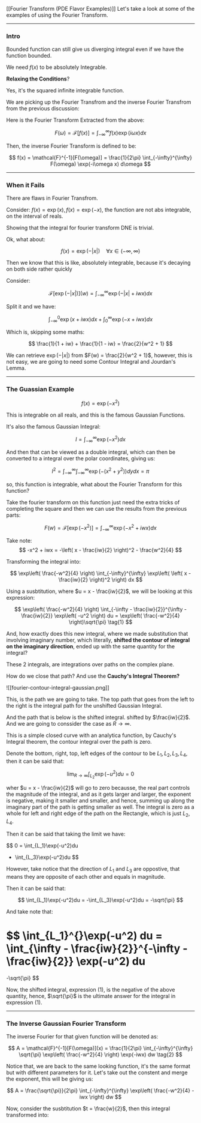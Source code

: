 [[Fourier Transform (PDE Flavor Examples)]]
Let's take a look at some of the examples of using the Fourier Transform.

---
### **Intro**

Bounded function can still give us diverging integral even if we have the function bounded. 

We need $f(x)$ to be absolutely Integrable. 

**Relaxing the Conditions**? 

Yes, it's the squared infinite integrable function. 

We are picking up the Fourier Transfrom and the inverse Fourier Transfrom from the previous discussion: 

Here is the Fourier Transform Extracted from the above: 

$$
F(\omega) = \mathcal{F}[f(x)] = 
\int_{-\infty}^{\infty} 
    f(x)\exp(i\omega x)
dx
$$

Then, the inverse Fourier Transform is defined to be: 

$$
f(x) = \mathcal{F}^{-1}[F(\omega)] = \frac{1}{2\pi}
\int_{-\infty}^{\infty} 
    F(\omega) \exp(-i\omega x)
d\omega
$$


---
### **When it Fails**

There are flaws in Fourier Transfrom. 

Consider: $f(x) = \exp(x), f(x) = \exp(-x)$, the function are not abs integrable, on the interval of reals. 

Showing that the integral for fourier transform DNE is trivial. 

Ok, what about: 

$$
f(x) = \exp(-|x|)\quad \forall x\in (-\infty, \infty)
$$

Then we know that this is like, absolutely integrable, because it's decaying on both side rather quickly

Consider: 

$$
\mathcal{F}[\exp(-|x|)](w) = 
\int_{-\infty}^{\infty} 
\exp(-|x| + iwx)
dx
$$

Split it and we have: 

$$
\int_{-\infty}^{0}
\exp(x + iwx)
dx
+
\int_{0}^{\infty}
\exp(-x + iwx)
dx
$$

Which is, skipping some maths: 

$$
\frac{1}{1 + iw} + \frac{1}{1 - iw} = \frac{2}{w^2 + 1}
$$

We can retrieve $\exp(-|x|)$ from $F(w) = \frac{2}{w^2 + 1}$, however, this is not easy, we are going to need some Contour Integral and Jourdan's Lemma. 

---
### **The Guassian Example**

$$
f(x) = \exp(-x^2)
$$

This is integrable on all reals, and this is the famous Gaussian Functions. 

It's also the famous Gaussian Integral: 

$$
I = 
\int_{-\infty}^{\infty} 
\exp(-x^2)
dx
$$

And then that can be viewed as a double integral, which can then be converted to a integral over the polar coordinates, giving us: 

$$
I^2 = 
\int_{-\infty}^{\infty}
    \int_{-\infty}^{\infty} 
        \exp(-(x^2 + y^2))
    dy
dx = \pi
$$

so, this function is integrable, what about the Fourier Transform for this function? 

Take the fourier transform on this function just need the extra tricks of completing the square and then we can use the results from the previous parts:

$$
F(w) = \mathcal{F}[\exp(-x^2)] = \int_{-\infty}^{\infty} 
    \exp(-x^2 + iwx)
dx
$$

Take note: 
$$
-x^2 + iwx = -\left(
    x - \frac{iw}{2}
\right)^2 - \frac{w^2}{4}
$$

Transforming the integral into: 

$$
\exp\left(
    \frac{-w^2}{4}
\right)
\int_{-\infty}^{\infty} 
    \exp\left(
        \left(
            x - \frac{iw}{2}
        \right)^2
    \right)
dx
$$

Using a susbtitution, where $u = x - \frac{iw}{2}$, we will be looking at this expression: 

$$
\exp\left(
    \frac{-w^2}{4}
\right)
\int_{-\infty - \frac{iw}{2}}^{\infty - \frac{iw}{2}} 
    \exp\left(
        -u^2
    \right)
du = \exp\left(
    \frac{-w^2}{4}
\right)\sqrt{\pi}
\tag{1}
$$

And, how exactly does  this new integral, where we made substitution that involving imaginary number, which literally, **shifted the contour of integral on the imaginary direction**, ended up with the same quantity for the integral?

These 2 integrals, are integrations over paths on the complex plane. 

How do we close that path? And use the **Cauchy's Integral Theorem?**

![[fourier-contour-integral-gaussian.png]]

This, is the path we are going to take. The top path that goes from the left to the right is the integral path for the unshifted Gaussian Integral. 

And the path that is below is the shifted integral. shifted by $\frac{iw}{2}$. And we are going to conssider the case as $R\rightarrow\infty$.

This is a simple closed curve with an analytica function, by Cauchy's Integral theorem, the contour integral over the path is zero. 

Denote the bottom, right, top, left edges of the contour to be $L_1, L_2, L_3, L_4$, then it can be said that:  

$$
\lim_{R\rightarrow \infty}\int_{L_2}^{} \exp(-u^2)du = 0 
$$

wher $u = x - \frac{iw}{2}$ will go to zero becausse, the real part controls the magnitude of the integral, and as it gets larger and larger, the exponent is negative, making it smaller and smaller, and hence, summing up along the imaginary part of the path is getting smaller as well. The integral is zero as a whole for left and right edge of the path on the Rectangle, which is just $L_2, L_4$. 

Then it can be said that taking the limit we have:

$$
0 = \int_{L_1}\exp(-u^2)du
+ \int_{L_3}\exp(-u^2)du
$$

However, take notice that the direction of $L_1$ and $L_3$ are oppostive, that means they are opposite of each other and equals in magnitude. 

Then it can be said that: 

$$
\int_{L_1}\exp(-u^2)du = -\int_{L_3}\exp(-u^2)du = -\sqrt{\pi}
$$

And take note that: 

$$
\int_{L_1}^{}\exp(-u^2) du = \int_{\infty - \frac{iw}{2}}^{-\infty - \frac{iw}{2}} 
    \exp(-u^2)
du
=
-\sqrt{\pi}
$$

Now, the shifted integral, expression (1), is the negative of the above quantity, hence, $\sqrt{\pi}$ is the ultimate answer for the integral in expression (1). 

---
### **The Inverse Gaussian Fourier Transform**


The inverse Fourier for that given function will be denoted as: 

$$
A = 
\mathcal{F}^{-1}[F(\omega)](x) = 
\frac{1}{2\pi}
\int_{-\infty}^{\infty} 
    \sqrt{\pi}
    \exp\left(
        \frac{-w^2}{4}
    \right)
    \exp(-iwx)
dw
\tag{2}
$$

Notice that, we are back to the same looking function, it's the same format but with different parameters for it. Let's take out the constent and merge the exponent, this will be giving us:

$$
A = 
\frac{\sqrt{\pi}}{2\pi}
\int_{-\infty}^{\infty} 
    \exp\left(
        \frac{-w^2}{4}
        -
        iwx
    \right)
dw
$$

Now, consider the susbtitution $t = \frac{w}{2}$, then this integral transformed into: 


